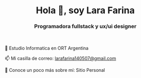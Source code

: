  <h1 align="center"> Hola 👋, soy Lara Farina  </h1>

<h3 align="center"> Programadora fullstack y ux/ui designer </h3>
<br></br>
🔭 Estudio Informatica en ORT Argentina

📫 Mi casilla de correo: larafarina140507@gmail.com

📄 Conoce un poco más sobre mí: Sitio Personal
